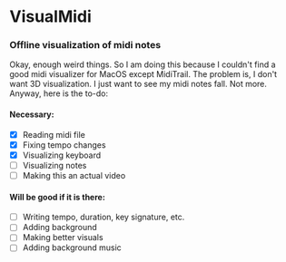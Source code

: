 # VisualMidi
### Offline visualization of midi notes

Okay, enough weird things. So I am doing this because I couldn't find a good midi visualizer for MacOS except MidiTrail. The problem is, I don't want 3D visualization. I just want to see my midi notes fall. Not more. Anyway, here is the to-do:

#### Necessary:
- [x] Reading midi file  
- [x] Fixing tempo changes  
- [x] Visualizing keyboard  
- [ ] Visualizing notes  
- [ ] Making this an actual video  

#### Will be good if it is there:
- [ ] Writing tempo, duration, key signature, etc.  
- [ ] Adding background  
- [ ] Making better visuals  
- [ ] Adding background music  

